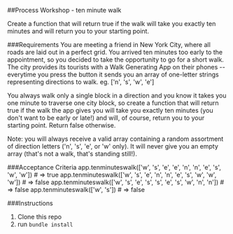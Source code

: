 ##Process Workshop - ten minute walk

Create a function that will return true if the walk will take you exactly
ten minutes and will return you to your starting point.

###Requirements
You are meeting a friend in New York City, where all roads are laid out in a
perfect grid. You arrived ten minutes too early to the appointment, so you
decided to take the opportunity to go for a short walk.
The city provides its tourists with a Walk Generating App on their phones --
everytime you press the button it sends you an array of one-letter strings
representing directions to walk. eg. ['n', 's', 'w', 'e']

You always walk only a single block in a direction and you know it takes you
one minute to traverse one city block, so create a function that will return
true if the walk the app gives you will take you exactly ten minutes (you don't
want to be early or late!) and will, of course, return you to your starting
point. Return false otherwise.

Note: you will always receive a valid array containing a random assortment
of direction letters ('n', 's', 'e', or 'w' only). It will never give you
an empty array (that's not a walk, that's standing still!).

###Acceptance Criteria
app.tenminuteswalk(['w', 's', 'e', 'e', 'n', 'n', 'e', 's', 'w', 'w']) # => true
app.tenminuteswalk(['w', 's', 'e', 'n', 'n', 'e', 's', 'w', 'w', 'w']) # => false
app.tenminuteswalk(['w', 's', 'e', 's', 's', 'e', 's', 'w', 'n', 'n']) # => false
app.tenminuteswalk(['w', 's']) # => false

###Instructions

1. Clone this repo
2. run `bundle install`
